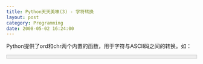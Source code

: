 ```yaml
---
title: Python天天美味(3) - 字符转换
layout: post
category: Programming
date: 2008-05-02 16:24:00
---
```


Python提供了ord和chr两个内置的函数，用于字符与ASCII码之间的转换。如：

<div style="border: 1px solid #cccccc; padding: 4px 5px 4px 4px; background-color: #eeeeee; font-size: 13px; width: 98%;"><!--

Code highlighting produced by Actipro CodeHighlighter (freeware)

http://www.CodeHighlighter.com/

--><span style="color: #000000;">&gt;&gt;&gt;</span><span style="color: #000000;">&nbsp;</span><span style="color: #0000ff;">print</span><span style="color: #000000;">&nbsp;ord(</span><span style="color: #800000;">'</span><span style="color: #800000;">a</span><span style="color: #800000;">'</span><span style="color: #000000;">)

</span><span style="color: #000000;">97</span><span style="color: #000000;">

</span><span style="color: #000000;">&gt;&gt;&gt;</span><span style="color: #000000;">&nbsp;</span><span style="color: #0000ff;">print</span><span style="color: #000000;">&nbsp;chr(</span><span style="color: #000000;">97</span><span style="color: #000000;">)

a</span></div>

下面我们可以开始来设计我们的大小写转换的程序了：

<div style="border: 1px solid #cccccc; padding: 4px 5px 4px 4px; background-color: #eeeeee; font-size: 13px; width: 98%;"><!--

Code highlighting produced by Actipro CodeHighlighter (freeware)

http://www.CodeHighlighter.com/

--><span style="color: #008000;">#</span><span style="color: #008000;">!/usr/bin/env&nbsp;python</span><span style="color: #008000;">

#</span><span style="color: #008000;">coding=utf-8</span><span style="color: #008000;">

</span><span style="color: #000000;">

</span><span style="color: #0000ff;">def</span><span style="color: #000000;">&nbsp;UCaseChar(ch):

&nbsp;&nbsp;&nbsp;&nbsp;</span><span style="color: #0000ff;">if</span><span style="color: #000000;">&nbsp;ord(ch)&nbsp;</span><span style="color: #0000ff;">in</span><span style="color: #000000;">&nbsp;range(</span><span style="color: #000000;">97</span><span style="color: #000000;">,&nbsp;</span><span style="color: #000000;">122</span><span style="color: #000000;">):

&nbsp;&nbsp;&nbsp;&nbsp;&nbsp;&nbsp;&nbsp;&nbsp;</span><span style="color: #0000ff;">return</span><span style="color: #000000;">&nbsp;chr(ord(ch)&nbsp;</span><span style="color: #000000;">-</span><span style="color: #000000;">&nbsp;</span><span style="color: #000000;">32</span><span style="color: #000000;">)

&nbsp;&nbsp;&nbsp;&nbsp;</span><span style="color: #0000ff;">return</span><span style="color: #000000;">&nbsp;ch

</span><span style="color: #0000ff;">def</span><span style="color: #000000;">&nbsp;LCaseChar(ch):

&nbsp;&nbsp;&nbsp;&nbsp;</span><span style="color: #0000ff;">if</span><span style="color: #000000;">&nbsp;ord(ch)&nbsp;</span><span style="color: #0000ff;">in</span><span style="color: #000000;">&nbsp;range(</span><span style="color: #000000;">65</span><span style="color: #000000;">,&nbsp;</span><span style="color: #000000;">91</span><span style="color: #000000;">):

&nbsp;&nbsp;&nbsp;&nbsp;&nbsp;&nbsp;&nbsp;&nbsp;</span><span style="color: #0000ff;">return</span><span style="color: #000000;">&nbsp;chr(ord(ch)&nbsp;</span><span style="color: #000000;">+</span><span style="color: #000000;">&nbsp;</span><span style="color: #000000;">32</span><span style="color: #000000;">)

&nbsp;&nbsp;&nbsp;&nbsp;</span><span style="color: #0000ff;">return</span><span style="color: #000000;">&nbsp;ch

</span><span style="color: #0000ff;">def</span><span style="color: #000000;">&nbsp;UCase(str):

&nbsp;&nbsp;&nbsp;&nbsp;</span><span style="color: #0000ff;">return</span><span style="color: #000000;">&nbsp;</span><span style="color: #800000;">''</span><span style="color: #000000;">.join(map(UCaseChar,&nbsp;str))

</span><span style="color: #0000ff;">def</span><span style="color: #000000;">&nbsp;LCase(str):

&nbsp;&nbsp;&nbsp;&nbsp;</span><span style="color: #0000ff;">return</span><span style="color: #000000;">&nbsp;</span><span style="color: #800000;">''</span><span style="color: #000000;">.join(map(LCaseChar,&nbsp;str))

</span><span style="color: #0000ff;">print</span><span style="color: #000000;">&nbsp;LCase(</span><span style="color: #800000;">'</span><span style="color: #800000;">ABC我abc</span><span style="color: #800000;">'</span><span style="color: #000000;">)

</span><span style="color: #0000ff;">print</span><span style="color: #000000;">&nbsp;UCase(</span><span style="color: #800000;">'</span><span style="color: #800000;">ABC我abc</span><span style="color: #800000;">'</span><span style="color: #000000;">)</span></div>

输出结果：

**abc我abc
**

**
ABC我ABC**

#### [Python  天天美味系列（总）](http://www.cnblogs.com/coderzh/archive/2008/07/08/pythoncookbook.html)
 <p>[Python    天天美味(1) - 交换变量](http://www.cnblogs.com/coderzh/archive/2008/04/29/1176878.html)
  
[Python    天天美味(2) - 字符遍历的艺术](http://www.cnblogs.com/coderzh/archive/2008/04/30/1177677.html) &nbsp;
  
[Python    天天美味(3) - 字符转换](http://www.cnblogs.com/coderzh/archive/2008/05/02/1179593.html) &nbsp;
  
[Python    天天美味(4) - isinstance判断对象类型](http://www.cnblogs.com/coderzh/archive/2008/05/02/1179609.html)&nbsp;
  
[Python    天天美味(5) - ljust rjust center](http://www.cnblogs.com/coderzh/archive/2008/05/02/1179709.html) &nbsp;
...
</p>
